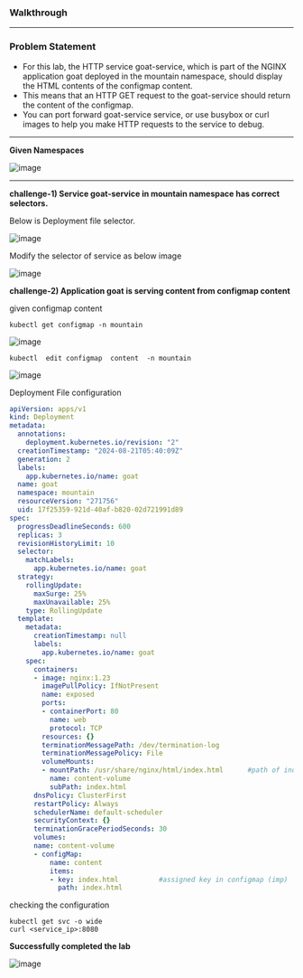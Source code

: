 ### Walkthrough 


---   

### Problem Statement  

- For this lab, the HTTP service goat-service, which is part of the NGINX application goat deployed in the mountain namespace, should display the HTML contents of the configmap content.
- This means that an HTTP GET request to the goat-service should return the content of the configmap.
- You can port forward goat-service service, or use busybox or curl images to help you make HTTP requests to the service to debug.

---  

__Given Namespaces__   

![image](https://github.com/user-attachments/assets/0a042d3d-fca4-4f29-b94f-4740c20d023c)   

---   

__challenge-1) Service goat-service in mountain namespace has correct selectors.__  

Below is Deployment file selector.  

![image](https://github.com/user-attachments/assets/e9b837cc-4d88-4c2d-a22d-577adc16d9dd)    

Modify the selector of service  as below image  

![image](https://github.com/user-attachments/assets/680c07e1-c6c7-417f-9a39-466ef8bde20a)  


__challenge-2) Application goat is serving content from configmap content__   

given configmap content 

```
kubectl get configmap -n mountain
```

![image](https://github.com/user-attachments/assets/b349c4e1-7e9c-4c97-80e0-81552a65d7c9)

```
kubectl  edit configmap  content  -n mountain 
```

![image](https://github.com/user-attachments/assets/ec1ed05c-921a-4405-a280-e463db17e4f4)

Deployment File configuration  

```yaml
apiVersion: apps/v1
kind: Deployment
metadata:
  annotations:
    deployment.kubernetes.io/revision: "2"
  creationTimestamp: "2024-08-21T05:40:09Z"
  generation: 2
  labels:
    app.kubernetes.io/name: goat
  name: goat
  namespace: mountain
  resourceVersion: "271756"
  uid: 17f25359-921d-40af-b820-02d721991d89
spec:
  progressDeadlineSeconds: 600
  replicas: 3
  revisionHistoryLimit: 10
  selector:
    matchLabels:
      app.kubernetes.io/name: goat
  strategy:
    rollingUpdate:
      maxSurge: 25%
      maxUnavailable: 25%
    type: RollingUpdate
  template:
    metadata:
      creationTimestamp: null
      labels:
        app.kubernetes.io/name: goat
    spec:
      containers:
      - image: nginx:1.23
        imagePullPolicy: IfNotPresent
        name: exposed
        ports:
        - containerPort: 80
          name: web
          protocol: TCP
        resources: {}
        terminationMessagePath: /dev/termination-log
        terminationMessagePolicy: File
        volumeMounts:
        - mountPath: /usr/share/nginx/html/index.html      #path of index.html file  
          name: content-volume
          subPath: index.html
      dnsPolicy: ClusterFirst
      restartPolicy: Always
      schedulerName: default-scheduler
      securityContext: {}
      terminationGracePeriodSeconds: 30
      volumes:
      name: content-volume
      - configMap:
          name: content
          items:
          - key: index.html          #assigned key in configmap (imp)    
            path: index.html
```

checking the configuration  

```
kubectl get svc -o wide
curl <service_ip>:8080
```

__Successfully completed the lab__ 

![image](https://github.com/user-attachments/assets/3edd404b-7f5b-4353-a9b3-24058211538a) 


